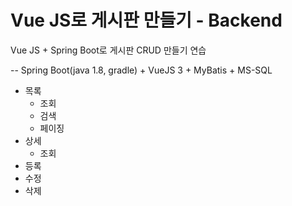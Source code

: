 # Vue JS로 게시판 만들기 - Backend

Vue JS + Spring Boot로 게시판 CRUD 만들기 연습

-- Spring Boot(java 1.8, gradle) + VueJS 3 + MyBatis + MS-SQL


- 목록
  - 조회
  - 검색
  - 페이징
- 상세
  - 조회
- 등록
- 수정
- 삭제